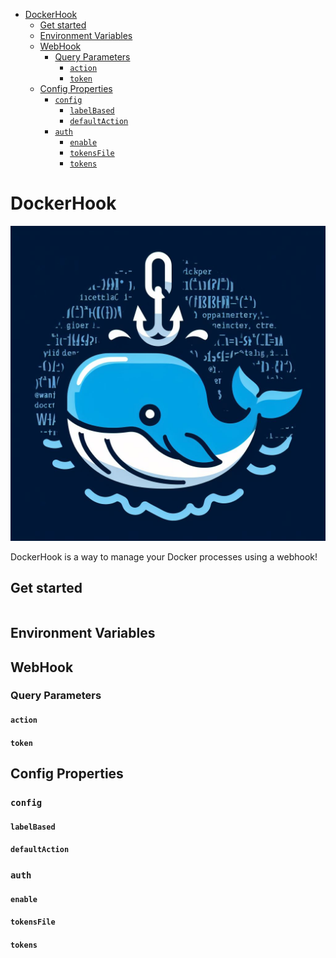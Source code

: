 <!-- TOC -->
* [DockerHook](#dockerhook)
  * [Get started](#get-started)
  * [Environment Variables](#environment-variables)
  * [WebHook](#webhook)
    * [Query Parameters](#query-parameters)
      * [`action`](#action)
      * [`token`](#token)
  * [Config Properties](#config-properties)
    * [`config`](#config)
      * [`labelBased`](#labelbased)
      * [`defaultAction`](#defaultaction)
    * [`auth`](#auth)
      * [`enable`](#enable)
      * [`tokensFile`](#tokensfile)
      * [`tokens`](#tokens)
<!-- TOC -->

# DockerHook

<p style="text-align: center">
    <img src="./docs/imgs/logo.jpg" width="512" alt="DockerHook logo"/>
</p>

DockerHook is a way to manage your Docker processes using a webhook!

## Get started

```yaml

```

## Environment Variables

## WebHook

### Query Parameters

#### `action`

#### `token`

## Config Properties

### `config`

#### `labelBased`

#### `defaultAction`

### `auth`

#### `enable`

#### `tokensFile`

#### `tokens`

